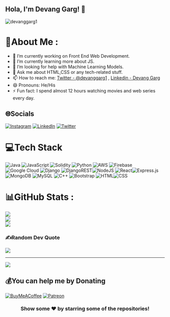 ## Hola, I'm Devang Garg! 👋

<p align="left"> <img src="https://komarev.com/ghpvc/?username=devanggarg1&label=Views&color=blue&style=plastic" alt="devanggarg1" /> </p>

# 💫About Me :
- 🔭 I’m currently working on Front End Web Development.
- 🌱 I’m currently learning more about JS.
- 🤔 I’m looking for help with Machine Learning Models.
- 💬 Ask me about HTML,CSS or any tech-related stuff.
- 📫 How to reach me: [Twitter - @devanggarg1](https://twitter.com/devanggarg1) , [Linkedin - Devang Garg](https://www.linkedin.com/in/devang-garg-846176a8/)
- 😄 Pronouns: He/His
- ⚡ Fun fact: I spend almost 12 hours watching movies and web series every day.

## 🌐Socials
[![Instagram](https://img.shields.io/badge/Instagram-%23E4405F.svg?logo=Instagram&logoColor=white)](https://www.instagram.com/gargdevang/) [![LinkedIn](https://img.shields.io/badge/LinkedIn-%230077B5.svg?logo=linkedin&logoColor=white)](https://www.linkedin.com/in/devang-garg-846176a8/) [![Twitter](https://img.shields.io/badge/Twitter-%231DA1F2.svg?logo=Twitter&logoColor=white)](https://twitter.com/devanggarg1)

# 💻Tech Stack
![Java](https://img.shields.io/badge/java-%23ED8B00.svg?style=for-the-badge&logo=java&logoColor=white) ![JavaScript](https://img.shields.io/badge/javascript-%23323330.svg?style=for-the-badge&logo=javascript&logoColor=%23F7DF1E) ![Solidity](https://img.shields.io/badge/Solidity-%23363636.svg?style=for-the-badge&logo=solidity&logoColor=white) ![Python](https://img.shields.io/badge/python-3670A0?style=for-the-badge&logo=python&logoColor=ffdd54) ![AWS](https://img.shields.io/badge/AWS-%23FF9900.svg?style=for-the-badge&logo=amazon-aws&logoColor=white) ![Firebase](https://img.shields.io/badge/firebase-%23039BE5.svg?style=for-the-badge&logo=firebase) ![Google Cloud](https://img.shields.io/badge/Google%20Cloud-%234285F4.svg?style=for-the-badge&logo=google-cloud&logoColor=white) ![Django](https://img.shields.io/badge/django-%23092E20.svg?style=for-the-badge&logo=django&logoColor=white) ![DjangoREST](https://img.shields.io/badge/DJANGO-REST-ff1709?style=for-the-badge&logo=django&logoColor=white&color=ff1709&labelColor=gray)![NodeJS](https://img.shields.io/badge/node.js-6DA55F?style=for-the-badge&logo=node.js&logoColor=white) ![React](https://img.shields.io/badge/react-%2320232a.svg?style=for-the-badge&logo=react&logoColor=%2361DAFB)![Express.js](https://img.shields.io/badge/express.js-%23404d59.svg?style=for-the-badge&logo=express&logoColor=%2361DAFB) ![MongoDB](https://img.shields.io/badge/MongoDB-%234ea94b.svg?style=for-the-badge&logo=mongodb&logoColor=white) ![MySQL](https://img.shields.io/badge/mysql-%2300f.svg?style=for-the-badge&logo=mysql&logoColor=white)
![C++](https://img.shields.io/badge/C%2B%2B-00599C?style=for-the-badge&logo=c%2B%2B&logoColor=white) ![Bootstrap](https://img.shields.io/badge/Bootstrap-563D7C?style=for-the-badge&logo=bootstrap&logoColor=white) ![HTML](https://img.shields.io/badge/HTML-239120?style=for-the-badge&logo=html5&logoColor=white)![CSS](https://img.shields.io/badge/CSS-239120?&style=for-the-badge&logo=css3&logoColor=white)

# 📊GitHub Stats :
![](https://github-readme-stats.vercel.app/api?username=devanggarg1&theme=flag-india&hide_border=true&include_all_commits=false&count_private=false)<br/>
![](https://github-readme-streak-stats.herokuapp.com/?user=devanggarg1&theme=flag-india&hide_border=true)<br/>
![](https://github-readme-stats.vercel.app/api/top-langs/?username=devanggarg1&theme=flag-india&hide_border=true&include_all_commits=false&count_private=false&layout=compact)

### ✍️Random Dev Quote
![](https://quotes-github-readme.vercel.app/api?type=horizontal&theme=radical)

---
[![](https://visitcount.itsvg.in/api?id=iampawan&icon=0&color=1)](https://visitcount.itsvg.in)

  ## 💰You can help me by Donating
  [![BuyMeACoffee](https://img.shields.io/badge/Buy%20Me%20a%20Coffee-ffdd00?style=for-the-badge&logo=buy-me-a-coffee&logoColor=black)](https://buymeacoffee.com/devanggargb) [![Patreon](https://img.shields.io/badge/Patreon-F96854?style=for-the-badge&logo=patreon&logoColor=white)](https://www.patreon.com/user/creators?u=75442747) 
  

<div align="center">

### Show some ❤️ by starring some of the repositories!

</div>

